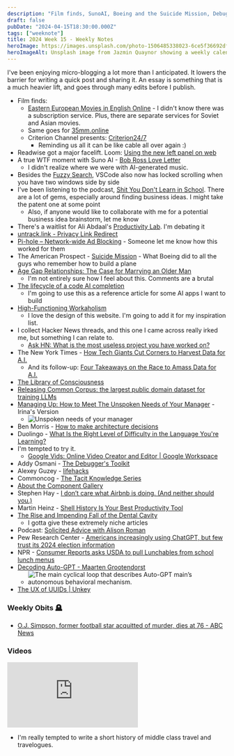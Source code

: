 ```yaml
---
description: "Film finds, SunoAI, Boeing and the Suicide Mission, Debugger's Toolkit, and OJ."
draft: false
pubDate: "2024-04-15T18:30:00.000Z"
tags: ["weeknote"]
title: 2024 Week 15 - Weekly Notes
heroImage: https://images.unsplash.com/photo-1506485338023-6ce5f36692df?ixlib=rb-4.0.3&ixid=M3wxMjA3fDB8MHxwaG90by1wYWdlfHx8fGVufDB8fHx8fA%3D%3D&auto=format&fit=crop&w=2370&q=80
heroImageAlt: Unsplash image from Jazmin Quaynor showing a weekly calendar
---
```


I've been enjoying micro-blogging a lot more than I anticipated. It lowers the barrier for writing a quick post and sharing it. An essay is something that is a much heavier lift, and goes through many edits before I publish.

- Film finds:
  - [Eastern European Movies in English Online](https://easterneuropeanmovies.com/) - I didn't know there was a subscription service. Plus, there are separate services for Soviet and Asian movies.
  - Same goes for [35mm.online](https://35mm.online/)
  - Criterion Channel presents: [Criterion24/7](https://www.criterionchannel.com/featured-carousel/videos/criterion24-7)
    - Reminding us all it can be like cable all over again :)
- Readwise got a major facelift. Loom: [Using the new left panel on web](https://www.loom.com/share/0d7a66ffe34f41c59c92d6f85d38ada1?sid=2a98c239-d86c-466d-b678-024554779d3a)
- A true WTF moment with Suno AI - [Bob Ross Love Letter](https://app.suno.ai/song/c5ebced9-f509-4d49-97b2-ff89ef881a52)
  - I didn't realize where we were with AI-generated music.
- Besides the [Fuzzy Search](https://craftbyzen.com/curation/stream/#2024-04-09t180859210z), VSCode also now has locked scrolling when you have two windows side by side
- I've been listening to the podcast, [Shit You Don't Learn in School](https://keeplearning.buzzsprout.com/). There are a lot of gems, especially around finding business ideas. I might take the patent one at some point
  - Also, if anyone would like to collaborate with me for a potential business idea brainstorm, let me know
- There's a waitlist for Ali Abdaal's [Productivity Lab](https://waitlist.productivitylab.com/). I'm debating it
- [untrack.link - Privacy Link Redirect](https://untrack.link/)
- [Pi-hole – Network-wide Ad Blocking](https://pi-hole.net/) - Someone let me know how this worked for them
- The American Prospect - [Suicide Mission](https://prospect.org/infrastructure/transportation/2024-03-28-suicide-mission-boeing/) - What Boeing did to all the guys who remember how to build a plane
- [Age Gap Relationships: The Case for Marrying an Older Man](https://www.thecut.com/article/age-gap-relationships-marriage-younger-women-older-man.html)
  - I'm not entirely sure how I feel about this. Comments are a brutal
- [The lifecycle of a code AI completion](https://sourcegraph.com/blog/the-lifecycle-of-a-code-ai-completion)
  - I'm going to use this as a reference article for some AI apps I want to build
- [High-Functioning Workaholism](https://dodov.dev/blog/high-functioning-workaholism)
  - I love the design of this website. I'm going to add it for my inspiration list.
- I collect Hacker News threads, and this one I came across really irked me, but something I can relate to.
  - [Ask HN: What is the most useless project you have worked on?](https://news.ycombinator.com/item?id=39942397&utm_source=tldrwebdev)
- The New York Times - [How Tech Giants Cut Corners to Harvest Data for A.I.](https://www.nytimes.com/2024/04/06/technology/tech-giants-harvest-data-artificial-intelligence.html)
  - And its follow-up: [Four Takeaways on the Race to Amass Data for A.I.](https://www.nytimes.com/2024/04/06/technology/ai-data-tech-takeaways.html?utm_source=tldrai)
- [The Library of Consciousness](https://www.organism.earth/library/)
- [Releasing Common Corpus: the largest public domain dataset for training LLMs](https://huggingface.co/blog/Pclanglais/common-corpus)
- [Managing Up: How to Meet The Unspoken Needs of Your Manager](https://www.thecaringtechie.com/p/managing-up-irinas-version) - Irina's Version
  - ![Unspoken needs of your manager](https://substackcdn.com/image/fetch/w_1456,c_limit,f_webp,q_auto:good,fl_progressive:steep/https%3A%2F%2Fsubstack-post-media.s3.amazonaws.com%2Fpublic%2Fimages%2F3d7822bd-23ba-4c40-9211-0639a9111c6b_1920x1080.png)
- Ben Morris - [How to make architecture decisions](https://www.ben-morris.com/how-to-make-architecture-decisions/)
- Duolingo - [What Is the Right Level of Difficulty in the Language You're Learning?](https://blog.duolingo.com/right-level-of-difficulty/?utm_source=duonews&utm_medium=EN)
- I'm tempted to try it.
  - [Google Vids: Online Video Creator and Editor | Google Workspace](https://workspace.google.com/products/vids/)
- Addy Osmani - [The Debugger's Toolkit](https://addyo.substack.com/p/the-debuggers-toolkit?utm_source=tldrwebdev)
- Alexey Guzey - [lifehacks](https://guzey.com/lifehacks/)
- Commoncog - [The Tacit Knowledge Series](https://commoncog.com/the-tacit-knowledge-series/)
- [About the Component Gallery](https://component.gallery/about/)
- Stephen Hay - [I don’t care what Airbnb is doing. (And neither should you.)](https://noti.st/stephenhay/nLABeP/i-don-t-care-what-airbnb-is-doing-and-neither-should-you#sxk08We)
- Martin Heinz - [Shell History Is Your Best Productivity Tool](https://martinheinz.dev/blog/110?utm_source=tldrnewsletter)
- [The Rise and Impending Fall of the Dental Cavity](https://www.cremieux.xyz/p/the-rise-and-impending-fall-of-the?utm_source=tldrnewsletter)
  - I gotta give these extremely niche articles
- Podcast: [Solicited Advice with Alison Roman](https://pod.link/1709162489)
- Pew Research Center - [Americans increasingly using ChatGPT, but few trust its 2024 election information](https://www.pewresearch.org/short-reads/2024/03/26/americans-use-of-chatgpt-is-ticking-up-but-few-trust-its-election-information/)
- NPR - [Consumer Reports asks USDA to pull Lunchables from school lunch menus](https://www.npr.org/2024/04/10/1243939166/lunchables-consumer-reports-school-lunch)
- [Decoding Auto-GPT - Maarten Grootendorst](https://www.maartengrootendorst.com/blog/autogpt/)
  - ![The main cyclical loop that describes Auto-GPT main’s autonomous behavioral mechanism.](https://www.maartengrootendorst.com/assets/images/posts/2023-08-08-autogpt/autogpt.svg)
- [The UX of UUIDs | Unkey](https://unkey.dev/blog/uuid-ux)

### Weekly Obits 🪦

- [O.J. Simpson, former football star acquitted of murder, dies at 76 - ABC News](https://abcnews.go.com/amp/US/oj-simpson-former-football-star-acquitted-murder-dies/story?id=16354000)

### Videos

<iframe
  class="aspect-video w-full my-2"
  src="https://www.youtube.com/embed/EMG4i5N7XpU"
  title="Why Do the Biggest Hotel Chains Create So Many Different Brands?"
  frameborder="0"
  allow="accelerometer; autoplay; clipboard-write; encrypted-media; gyroscope; picture-in-picture; web-share"
  allowfullscreen></iframe>

- I'm really tempted to write a short history of middle class travel and travelogues.
